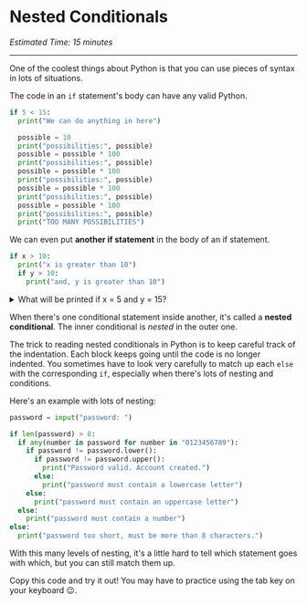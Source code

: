 # Nested Conditionals

_Estimated Time: 15 minutes_

---

One of the coolest things about Python is that you can use pieces of syntax in lots of situations.

The code in an `if` statement's body can have any valid Python.

```python
if 5 < 15:
  print("We can do anything in here")

  possible = 10
  print("possibilities:", possible)
  possible = possible * 100
  print("possibilities:", possible)
  possible = possible * 100
  print("possibilities:", possible)
  possible = possible * 100
  print("possibilities:", possible)
  possible = possible * 100
  print("possibilities:", possible)
  print("TOO MANY POSSIBILITIES")
```

We can even put **another if statement** in the body of an if statement.

```python
if x > 10:
  print("x is greater than 10")
  if y > 10:
    print("and, y is greater than 10")
```

<details><summary>What will be printed if x = 5 and y = 15?</summary>

Nothing!

If x = 5 and y = 15, `x` is less than 10. That means the whole body below that
if statement won't run -- including the second if statement.

</details>

When there's one conditional statement inside another, it's called a **nested
conditional**. The inner conditional is _nested_ in the outer one.

The trick to reading nested conditionals in Python is to keep careful track of
the indentation. Each block keeps going until the code is no longer indented.
You sometimes have to look very carefully to match up each `else` with the
corresponding `if`, especially when there's lots of nesting and conditions.

Here's an example with lots of nesting:

```python
password = input("password: ")

if len(password) > 8:
  if any(number in password for number in "0123456789"):
    if password != password.lower():
      if password != password.upper():
        print("Password valid. Account created.") 
      else:
        print("password must contain a lowercase letter")
    else:
      print("password must contain an uppercase letter")
  else:
    print("password must contain a number")
else:
  print("password too short, must be more than 8 characters.")
```

With this many levels of nesting, it's a little hard to tell which statement
goes with which, but you can still match them up.

Copy this code and try it out! You may have to practice using the tab key on 
your keyboard 😉.
